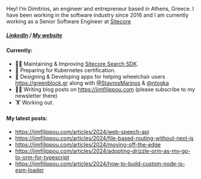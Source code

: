 Hey! I’m Dimitrios, an engineer and entrepreneur based in Athens, Greece. I have been working in the software industry
since 2016 and I am currently working as a Senior Software Engineer at [Sitecore](https://sitecore.com/)

<h5>
<a href="https://www.linkedin.com/in/jimfilippou">LinkedIn<a/> /
<a target="__blank" href="https://jimfilippou.com">My website<a/>
</h5>

#### Currently:

- 👨‍💻 Maintaining & Improving [Sitecore Search SDK](https://www.sitecore.com/products/search).
- 📖 Preparing for Kubernetes certification.
- 🦽 Designing & Developing apps for helping wheelchair users https://greenblock.gr along with [@StavrosMarinos](https://github.com/StavrosMarinos) & [@ntogka](https://github.com/ntogka)
- ✍🏻 Writing blog posts on https://jimfilippou.com (please subscribe to my newsletter there)
- 🏋️ Working out.

#### My latest posts:

- https://jimfilippou.com/articles/2024/web-speech-api
- https://jimfilippou.com/articles/2024/file-based-routing-without-next-js
- https://jimfilippou.com/articles/2024/moving-off-the-edge
- https://jimfilippou.com/articles/2024/adopting-drizzle-orm-as-my-go-to-orm-for-typescript
- https://jimfilippou.com/articles/2024/how-to-build-custom-node-js-esm-loader
